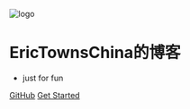 ![logo](https://docsify.js.org/_media/icon.svg)

# EricTownsChina的博客

* just for fun

[GitHub](https://github.com/EricTownsChina/erictownschina.github.io.git)
[Get Started](#quick-start)
